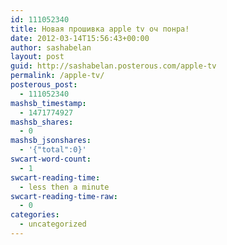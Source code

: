 ```yaml
---
id: 111052340
title: Новая прошивка apple tv оч понра!
date: 2012-03-14T15:56:43+00:00
author: sashabelan
layout: post
guid: http://sashabelan.posterous.com/apple-tv
permalink: /apple-tv/
posterous_post:
  - 111052340
mashsb_timestamp:
  - 1471774927
mashsb_shares:
  - 0
mashsb_jsonshares:
  - '{"total":0}'
swcart-word-count:
  - 1
swcart-reading-time:
  - less then a minute
swcart-reading-time-raw:
  - 0
categories:
  - uncategorized
---
```

[](http://instagr.am/p/IKJxIan5QA/)